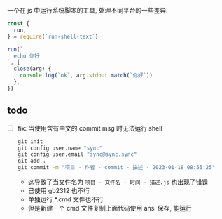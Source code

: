 一个在 js 中运行系统脚本的工具, 处理不同平台的一些差异.


``` js
const {
  run,
} = require(`run-shell-text`)

run(`
  echo 你好
`, {
  close(arg) {
    console.log(`ok`, arg.stdout.match(`你好`))
  },
})
```

## todo
- [ ] fix: 当使用含有中文的 commit msg 时无法运行 shell
  ``` bat
  git init
  git config user.name "sync"
  git config user.email "sync@sync.sync"
  git add .
  git commit -m "项目 - 作者 - commit - 描述 - 2023-01-18 08:55:25"
  ```
  - 这导致了当文件名为 `项目 - 文件名 - 时间 - 描述.js` 也出现了错误
  - 已使用 gb2312 也不行
  - 单独运行 *.cmd 文件也不行
  - 但是新建一个 cmd 文件复制上面代码使用 ansi 保存, 能运行